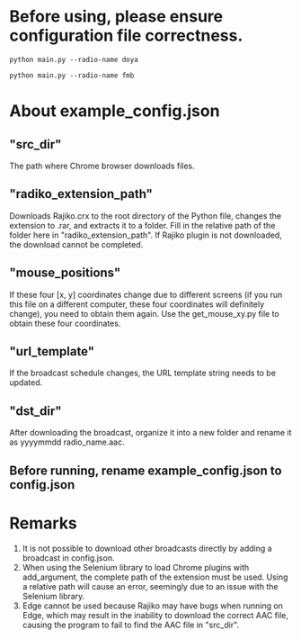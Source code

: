 # Before using, please ensure configuration file correctness.
```commandline
python main.py --radio-name doya
```

```commandline
python main.py --radio-name fmb
```

# About example_config.json

## "src_dir"
The path where Chrome browser downloads files.

## "radiko_extension_path"
Downloads Rajiko.crx to the root directory of the Python file, changes the extension to .rar, and extracts it to a folder. Fill in the relative path of the folder here in "radiko_extension_path". If Rajiko plugin is not downloaded, the download cannot be completed.

## "mouse_positions"
If these four [x, y] coordinates change due to different screens (if you run this file on a different computer, these four coordinates will definitely change), you need to obtain them again. Use the get_mouse_xy.py file to obtain these four coordinates.

## "url_template"
If the broadcast schedule changes, the URL template string needs to be updated.

## "dst_dir"
After downloading the broadcast, organize it into a new folder and rename it as yyyymmdd radio_name.aac.

## Before running, rename example_config.json to config.json

# Remarks
1. It is not possible to download other broadcasts directly by adding a broadcast in config.json.
2. When using the Selenium library to load Chrome plugins with add_argument, the complete path of the extension must be used. Using a relative path will cause an error, seemingly due to an issue with the Selenium library.
3. Edge cannot be used because Rajiko may have bugs when running on Edge, which may result in the inability to download the correct AAC file, causing the program to fail to find the AAC file in "src_dir".
